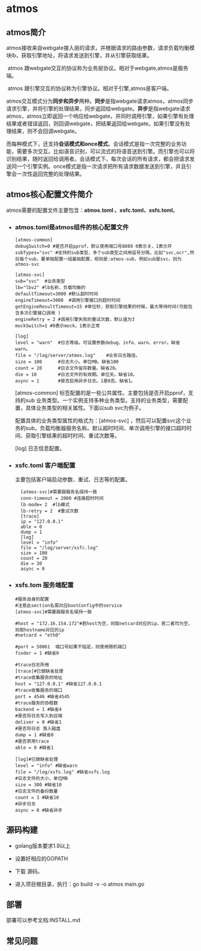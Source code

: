 # **atmos**
## **atmos简介**

​	atmos接收来自webgate接入层的请求，并根据请求的路由参数，请求负载均衡模块lb，获取引擎地址，将请求发送到引擎，并从引擎获取结果。

​	atmos 跟webgate交互的协议称为业务层协议。相对于webgate,atmos是服务端。

​	atmos 跟引擎交互的协议称为引擎协议。相对于引擎,atmos是客户端。

​	atmos交互模式分为**同步和异步**两种。**同步**是指webgate请求atmos，atmos同步请求引擎，并将引擎的处理结果，同步返回给webgate。**异步**是指webgate请求atmos，atmos立即返回一个响应给webgate，并同时调用引擎，如果引擎有处理结果或者错误返回，则回调webgate，把结果返回给webgate。如果引擎没有处理结果，则不会回调webgate。

​	而每种模式下，还支持**会话模式和once模式**。会话模式是指一次完整的业务功能，需要多次交互。比如语音识别，可以流式的将语音送到引擎。而引擎也可以将识别结果，随时返回给调用者。会话模式下，每次会话的所有请求，都会把请求发送同一个引擎实例。once模式是指一次请求把所有请求数据发送到引擎，并且引擎会一次性返回完整的处理结果。



## **atmos核心配置文件简介**

atmos需要的配置文件主要包含：**atmos.toml 、xsfc.toml、xsfs.toml**。

- ### **atmos.toml是atmos组件的核心配置文件**


    ```
    [atmos-common]
    debugSwitch=0 #是否开启pprof，默认使用端口号8089 0表示关，1表示开
    subTypes="svc" #支持的sub类型，多个sub类型之间用逗号分隔，比如"svc,ocr",然后每个sub，要单独配置一组基础配置，规则是:atmos-sub，例如sub是svc，则为atmos-svc
    
    [atmos-svc]
    sub="svc"  #业务类型
    lb="lbv2" #lb名称，负载均衡的
    defaultTimeout=3000 #默认超时时间
    engineTimeout=3000  #调用引擎接口的超时时间 
    getEngineResultTimeout=15 #单位秒，获取引擎结果的时候，最大等待时间(可能包含多次引擎接口调用 )
    engineRetry = 2 #调用引擎失败的重试次数，默认值为3
    mockSwitch=1 #0表示mock，1表示正常
    
    [log]
    level = "warn"  #日志等级。可设置参数debug、info、warn、error。缺省warn。
    file = "/log/server/atmos.log"    #业务日志路径。
    size = 100      #日志大小。单位MB。缺省100
    count = 20      #日志文件留存数量。缺省20。
    die = 10        #日志文件的有效期。单位天。缺省10。
    async = 1       #是否启用异步日志。1是0否。缺省1。
    
    ```
    [atmos-common] 标签配置的是一些公共属性。主要包括是否开启pprof，支持的sub 业务类型。一个实例支持多种业务类型。支持的业务类型，需要配置，具体业务类型的相关属性。下面以sub svc为例子。
    
    配置具体的业务类型属性的格式为：[atmos-svc] ，然后可以配置svc这个业务的sub，负载均衡器服务名称。默认超时时间、单次调用引擎的接口超时时间、获取引擎结果的超时时间、重试次数等。
    
    [log] 日志信息配置。

- ### **xsfc.toml   客户端配置**

  主要包括客户端启动参数、重试、日志等的配置。

    ```
      [atmos-svc]#需要跟服务名保持一致
      conn-timeout = 2000 #连接超时时间
      lb-mode= 2  #lb模式
      lb-retry = 2  #重试次数
      [trace]
      ip = "127.0.0.1"
      able = 0
      dump = 1
      [log]
      level = "info"
      file = "/log/server/xsfc.log"
      size = 100
      count = 20
      die = 30
      async = 0
    ```

- ### **xsfs.tom 服务端配置**

    ```
    #服务自身的配置
    #注意此section名需对应bootConfig中的service
    [atmos-svc]#需要跟服务名保持一致
    
    #host = "172.16.154.172"#若host为空，则取netcard对应的ip，若二者均为空，则取hostname对应的ip
    #netcard = "eth0"
    
    #port = 50061  端口号如果不指定，则使用随机端口
    finder = 1 #缺省0
    
    #trace日志所用
    [trace]#已做缺省处理
    #trace收集服务的地址
    host = "127.0.0.1" #缺省127.0.0.1
    #trace收集服务的端口
    port = 4546 #缺省4545
    #trace服务的协程数
    backend = 1 #缺省4
    #是否将日志写入到远端
    deliver = 0 #缺省1
    #是否将日志 落入磁盘
    dump = 1 #缺省0
    #是否禁用trace
    able = 0 #缺省1
    
    [log]#已做缺省处理
    level = "info" #缺省warn
    file = "/log/xsfs.log" #缺省xsfs.log
    #日志文件的大小，单位MB
    size = 300 #缺省10
    #日志文件的备份数量
    count = 3 #缺省10
    #异步日志
    async = 0 #缺省异步
    
    ```

## **源码构建**

- golang版本要求1.9以上

- 设置好相应的GOPATH

- 下载 源码。

- 进入项目根目录，执行：go build -v -o atmos main.go

  

## **部署**

部署可以参考文档:INSTALL.md

## **常见问题**